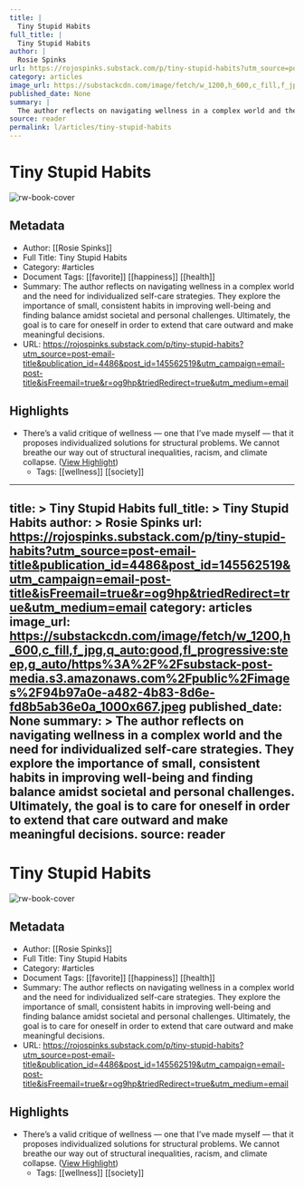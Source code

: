 ```yaml
---
title: |
  Tiny Stupid Habits
full_title: |
  Tiny Stupid Habits
author: |
  Rosie Spinks
url: https://rojospinks.substack.com/p/tiny-stupid-habits?utm_source=post-email-title&publication_id=4486&post_id=145562519&utm_campaign=email-post-title&isFreemail=true&r=og9hp&triedRedirect=true&utm_medium=email
category: articles
image_url: https://substackcdn.com/image/fetch/w_1200,h_600,c_fill,f_jpg,q_auto:good,fl_progressive:steep,g_auto/https%3A%2F%2Fsubstack-post-media.s3.amazonaws.com%2Fpublic%2Fimages%2F94b97a0e-a482-4b83-8d6e-fd8b5ab36e0a_1000x667.jpeg
published_date: None
summary: |
  The author reflects on navigating wellness in a complex world and the need for individualized self-care strategies. They explore the importance of small, consistent habits in improving well-being and finding balance amidst societal and personal challenges. Ultimately, the goal is to care for oneself in order to extend that care outward and make meaningful decisions.
source: reader
permalink: l/articles/tiny-stupid-habits
---
```

# Tiny Stupid Habits

![rw-book-cover](https://substackcdn.com/image/fetch/w_1200,h_600,c_fill,f_jpg,q_auto:good,fl_progressive:steep,g_auto/https%3A%2F%2Fsubstack-post-media.s3.amazonaws.com%2Fpublic%2Fimages%2F94b97a0e-a482-4b83-8d6e-fd8b5ab36e0a_1000x667.jpeg)

## Metadata
- Author: [[Rosie Spinks]]
- Full Title: Tiny Stupid Habits
- Category: #articles
- Document Tags: [[favorite]] [[happiness]] [[health]] 
- Summary: The author reflects on navigating wellness in a complex world and the need for individualized self-care strategies. They explore the importance of small, consistent habits in improving well-being and finding balance amidst societal and personal challenges. Ultimately, the goal is to care for oneself in order to extend that care outward and make meaningful decisions.
- URL: https://rojospinks.substack.com/p/tiny-stupid-habits?utm_source=post-email-title&publication_id=4486&post_id=145562519&utm_campaign=email-post-title&isFreemail=true&r=og9hp&triedRedirect=true&utm_medium=email

## Highlights
- There’s a valid critique of wellness — one that I’ve made myself — that it proposes individualized solutions for structural problems. We cannot breathe our way out of structural inequalities, racism, and climate collapse. ([View Highlight](https://read.readwise.io/read/01j0g56x92s2eah2sjrakw0m41))
    - Tags: [[wellness]] [[society]] 


---
title: >
  Tiny Stupid Habits
full_title: >
  Tiny Stupid Habits
author: >
  Rosie Spinks
url: https://rojospinks.substack.com/p/tiny-stupid-habits?utm_source=post-email-title&publication_id=4486&post_id=145562519&utm_campaign=email-post-title&isFreemail=true&r=og9hp&triedRedirect=true&utm_medium=email
category: articles
image_url: https://substackcdn.com/image/fetch/w_1200,h_600,c_fill,f_jpg,q_auto:good,fl_progressive:steep,g_auto/https%3A%2F%2Fsubstack-post-media.s3.amazonaws.com%2Fpublic%2Fimages%2F94b97a0e-a482-4b83-8d6e-fd8b5ab36e0a_1000x667.jpeg
published_date: None
summary: >
  The author reflects on navigating wellness in a complex world and the need for individualized self-care strategies. They explore the importance of small, consistent habits in improving well-being and finding balance amidst societal and personal challenges. Ultimately, the goal is to care for oneself in order to extend that care outward and make meaningful decisions.
source: reader
---
# Tiny Stupid Habits

![rw-book-cover](https://substackcdn.com/image/fetch/w_1200,h_600,c_fill,f_jpg,q_auto:good,fl_progressive:steep,g_auto/https%3A%2F%2Fsubstack-post-media.s3.amazonaws.com%2Fpublic%2Fimages%2F94b97a0e-a482-4b83-8d6e-fd8b5ab36e0a_1000x667.jpeg)

## Metadata
- Author: [[Rosie Spinks]]
- Full Title: Tiny Stupid Habits
- Category: #articles
- Document Tags: [[favorite]] [[happiness]] [[health]] 
- Summary: The author reflects on navigating wellness in a complex world and the need for individualized self-care strategies. They explore the importance of small, consistent habits in improving well-being and finding balance amidst societal and personal challenges. Ultimately, the goal is to care for oneself in order to extend that care outward and make meaningful decisions.
- URL: https://rojospinks.substack.com/p/tiny-stupid-habits?utm_source=post-email-title&publication_id=4486&post_id=145562519&utm_campaign=email-post-title&isFreemail=true&r=og9hp&triedRedirect=true&utm_medium=email

## Highlights
- There’s a valid critique of wellness — one that I’ve made myself — that it proposes individualized solutions for structural problems. We cannot breathe our way out of structural inequalities, racism, and climate collapse. ([View Highlight](https://read.readwise.io/read/01j0g56x92s2eah2sjrakw0m41))
    - Tags: [[wellness]] [[society]] 


